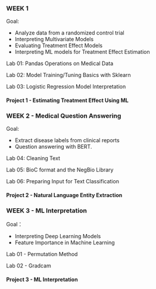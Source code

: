 ### WEEK 1
Goal:  
- Analyze data from a randomized control trial
- Interpreting Multivariate Models
- Evaluating Treatment Effect Models
- Interpreting ML models for Treatment Effect Estimation

Lab 01: Pandas Operations on Medical Data

Lab 02: Model Training/Tuning Basics with Sklearn

Lab 03: Logistic Regression Model Interpretation

#### Project 1 - Estimating Treatment Effect Using ML

### WEEK 2 - Medical Question Answering
Goal: 
- Extract disease labels from clinical reports
- Question answering with BERT.

Lab 04: Cleaning Text

Lab 05: BioC format and the NegBio Library

Lab 06: Preparing Input for Text Classification

#### Project 2 - Natural Language Entity Extraction

### WEEK 3 - ML Interpretation
Goal：
- Interpreting Deep Learning Models
- Feature Importance in Machine Learning

Lab 01 - Permutation Method

Lab 02 - Gradcam

#### Project 3 - ML Interpretation
